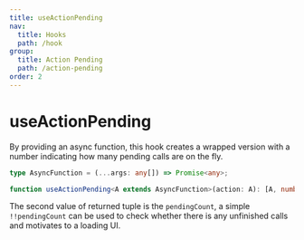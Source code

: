 ```yaml
---
title: useActionPending
nav:
  title: Hooks
  path: /hook
group:
  title: Action Pending
  path: /action-pending
order: 2
---
```


# useActionPending

By providing an async function, this hook creates a wrapped version with a number indicating how many pending calls are on the fly.

```typescript
type AsyncFunction = (...args: any[]) => Promise<any>;

function useActionPending<A extends AsyncFunction>(action: A): [A, number]
```

The second value of returned tuple is the `pendingCount`, a simple `!!pendingCount` can be used to check whether there is any unfinished calls and motivates to a loading UI.

<code src="./demo/useActionPending.tsx">